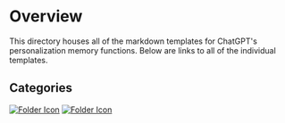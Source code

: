 # Overview
This directory houses all of the markdown templates for ChatGPT's personalization memory functions.
Below are links to all of the individual templates.

## Categories
[![Folder Icon](https://img.icons8.com/?size=50&id=59943&format=png&color=000000)](/templates/DIST.md)
[![Folder Icon](https://img.icons8.com/?size=50&id=59943&format=png&color=000000)](/templates/IAF.md)
